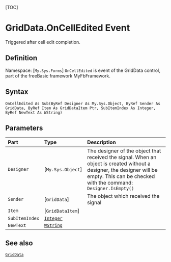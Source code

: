 [TOC]
# GridData.OnCellEdited Event
Triggered after cell edit completion.
## Definition
Namespace: [`My.Sys.Forms`]
`OnCellEdited` is event of the GridData control, part of the freeBasic framework MyFbFramework.
## Syntax
```freeBasic
OnCellEdited As Sub(ByRef Designer As My.Sys.Object, ByRef Sender As GridData, ByRef Item As GridDataItem Ptr, SubItemIndex As Integer, ByRef NewText As WString)
```

## Parameters

|Part|Type|Description|
| :------------ | :------------ | :------------ |
|`Designer`|[`My.Sys.Object`]|The designer of the object that received the signal. When an object is created without a designer, the designer will be empty. This can be checked with the command: `Designer.IsEmpty()`|
|`Sender`|[`GridData`]|The object which received the signal|
|`Item`|[`GridDataItem`]||
|`SubItemIndex`|[`Integer`]("https://www.freebasic.net/wiki/KeyPgInteger")||
|`NewText`|[`WString`]("https://www.freebasic.net/wiki/KeyPgWString")||

## See also
[`GridData`](GridData.md)

